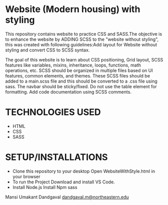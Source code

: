 
# Website (Modern housing) with styling

This repository contains website to practice CSS and SASS.The objective is to enhance the website by ADDING SCSS to the "website without styling", this was created with following guidelines:Add layout for Website without styling and convert CSS to SCSS syntax.

The goal of this website is to learn about CSS positioning, Grid layout, SCSS features like variables, mixins, inheritance, loops, functions, math operations, etc. SCSS should be organized in multiple files based on UI features, common elements, and themes. These SCSS files should be added to a main.scss file and this should be converted to a .css file using sass. The navbar should be sticky/fixed. Do not use the table element
for formatting. Add code documentation using SCSS comments.

# TECHNOLOGIES USED 
- HTML 
- CSS 
- SASS

# SETUP/INSTALLATIONS
- Clone this repository to your desktop Open WebsiteWithStyle.html in your browser 
- To run the Project Download and install VS Code.
- Install Node.js Install Npm sass

Mansi Umakant Dandgaval dandgaval.m@northeastern.edu


